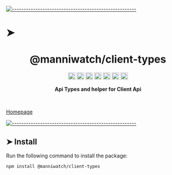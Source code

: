 <!-- ⚠️ This README has been generated from the file(s) "../package_readme_blueprint.md" ⚠️-->
[![-----------------------------------------------------](https://raw.githubusercontent.com/andreasbm/readme/master/assets/lines/water.png)](#h1-aligncentermanniwatchclient-typesh1)

# ➤ <h1 align="center">@manniwatch/client-types</h1>

<p align="center">
		<a href="https://github.com/manniwatch/manniwatch/actions?query=workflow%3ATest+branch%3Amaster"><img alt="Test" src="https://github.com/manniwatch/manniwatch/workflows/Test/badge.svg?branch=master&event=push" height="20"/></a>
<a href="https://codecov.io/gh/manniwatch/manniwatch/manniwatch/master/packages/client-types"><img alt="codecov" src="https://codecov.io/gh/manniwatch/manniwatch/branch/master/graph/badge.svg?flag=ClientTypes" height="20"/></a>
<a href="https://badge.fury.io/js/%40manniwatch%2Fclient-types"><img alt="npm version" src="https://badge.fury.io/js/%40manniwatch%2Fclient-types.svg" height="20"/></a>
<a href="https://github.com/manniwatch/manniwatch/blob/master/LICENSE"><img alt="GitHub license" src="https://img.shields.io/github/license/manniwatch/manniwatch" height="20"/></a>
<a href="https://david-dm.org/manniwatch/manniwatch?path=packages/client-types"><img alt="dependencies Status" src="https://david-dm.org/manniwatch/manniwatch/status.svg?path=packages/client-types" height="20"/></a>
<a href="https://david-dm.org/manniwatch/manniwatch?path=packages/client-types&type=dev"><img alt="devDependencies Status" src="https://david-dm.org/manniwatch/manniwatch/dev-status.svg?path=packages/client-types" height="20"/></a>
<a href="https://github.com/manniwatch/manniwatch/graphs/contributors"><img alt="GitHub contributors" src="https://img.shields.io/github/contributors-anon/manniwatch/manniwatch" height="20"/></a>
	</p>


<p align="center">
  <b>Api Types and helper for Client Api</b></br>
  <sub><sub>
</p>

<br />


[Homepage](https://manniwatch.github.io/manniwatch/)


[![-----------------------------------------------------](https://raw.githubusercontent.com/andreasbm/readme/master/assets/lines/water.png)](#install)

## ➤ Install

Run the following command to install the package:

```
npm install @manniwatch/client-types
```
